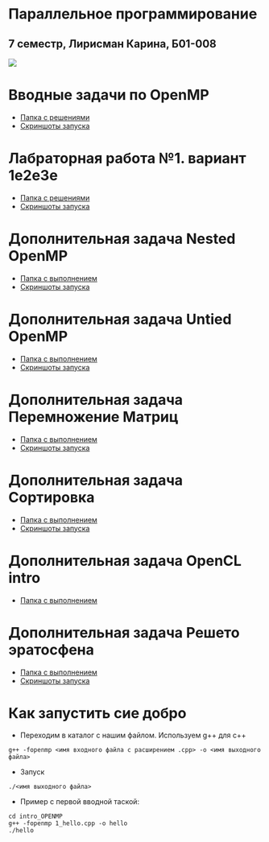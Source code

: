# Параллельное программирование
## 7 семестр, Лирисман Карина, Б01-008

<image src="fall.jpg">

# Вводные задачи по OpenMP
* [Папка с решениями](/intro_OPENMP/)
* [Скриншоты запуска](/intro_OPENMP/README.md)

# Лабраторная работа №1. вариант 1е2е3е
* [Папка с решениями](/lab_1/)
* [Скриншоты запуска](/lab_1/README.md)

# Дополнительная задача Nested OpenMP
* [Папка с выполнением](additional_tasks/nested_omp/)
* [Скриншоты запуска](additional_tasks/nested_omp/README.md)

# Дополнительная задача Untied OpenMP
* [Папка с выполнением](additional_tasks/untied_tasks/)
* [Скриншоты запуска](additional_tasks/untied_tasks/README.md)

# Дополнительная задача Перемножение Матриц
* [Папка с выполнением](additional_tasks/matrix/)
* [Скриншоты запуска](additional_tasks/matrix/README.md)

# Дополнительная задача Сортировка
* [Папка с выполнением](additional_tasks/sort/)
* [Скриншоты запуска](additional_tasks/sort/README.md)

# Дополнительная задача OpenCL intro
* [Папка с выполнением](additional_tasks/opencl_intro/)

# Дополнительная задача Решето эратосфена
* [Папка с выполнением](additional_tasks/opencl_intro/)
* [Скриншоты запуска](additional_tasks/opencl_intro/README.md)

# Как запустить сие добро

* Переходим в каталог с нашим файлом. Используем g++ для с++ 
```
g++ -fopenmp <имя входного файла с расширением .cpp> -o <имя выходного файла>
```

* Запуск
```
./<имя выходного файла>
```

* Пример с первой вводной таской:
```
cd intro_OPENMP
g++ -fopenmp 1_hello.cpp -o hello
./hello
```